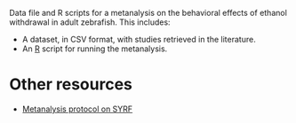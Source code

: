 Data file and R scripts for a metanalysis on the behavioral effects of ethanol withdrawal in adult zebrafish. This includes:

* A dataset, in CSV format, with studies retrieved in the literature.
* An [R](https://cran.r-project.org/) script for running the metanalysis.

# Other resources
* [Metanalysis protocol on SYRF](https://docs.google.com)

